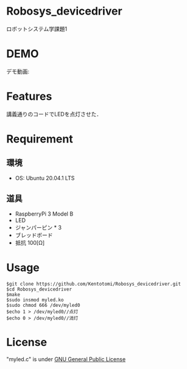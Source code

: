 # Robosys_devicedriver
ロボットシステム学課題1

# DEMO
デモ動画:

# Features
講義通りのコードでLEDを点灯させた．

# Requirement
## 環境
- OS: Ubuntu 20.04.1 LTS

## 道具
- RaspberryPi 3 Model B
- LED
- ジャンパーピン * 3
- ブレッドボード
- 抵抗 100[Ω]

# Usage

```
$git clone https://github.com/Kentotomi/Robosys_devicedriver.git
$cd Robosys_devicedriver
$make
$sudo insmod myled.ko
$sudo chmod 666 /dev/myled0
$echo 1 > /dev/myled0//点灯
$echo 0 > /dev/myled0//消灯
```
# License
"myled.c" is under [GNU General Public License](https://ja.wikipedia.org/wiki/GNU_General_Public_License)
